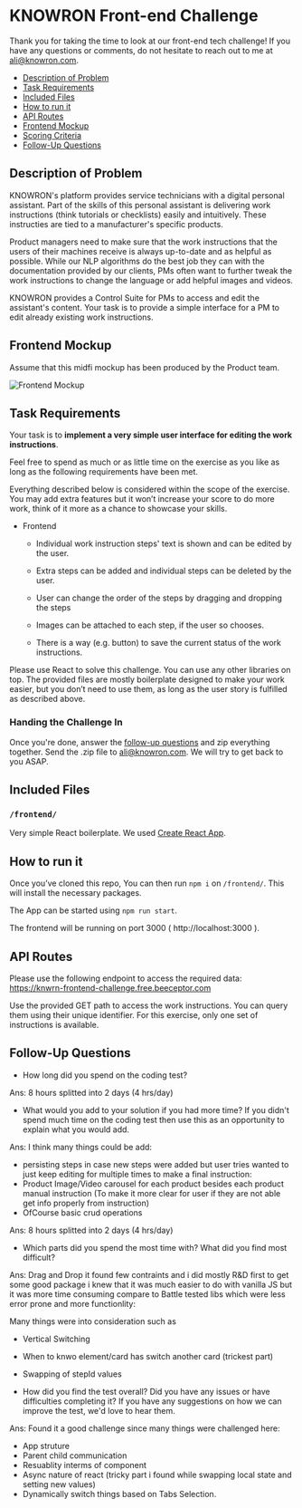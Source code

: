 # KNOWRON Front-end Challenge

Thank you for taking the time to look at our front-end tech challenge! If you have any questions or comments, do not hesitate to reach out to me at ali@knowron.com.

* [Description of Problem](#description-of-problem)
* [Task Requirements](#task-requirements)
* [Included Files](#included-files)
* [How to run it](#how-to-run-it)
* [API Routes](#api-routes)
* [Frontend Mockup](#frontend-mockup)
* [Scoring Criteria](#scoring-criteria)
* [Follow-Up Questions](#follow-up-questions)


## Description of Problem

KNOWRON's platform provides service technicians with a digital personal assistant. Part of the skills of this personal assistant is delivering work instructions (think tutorials or checklists) easily and intuitively. These instructies are tied to a manufacturer's specific products.

Product managers need to make sure that the work instructions that the users of their machines receive is always up-to-date and as helpful as possible. While our NLP algorithms do the best job they can with the documentation provided by our clients, PMs often want to further tweak the work instructions to change the language or add helpful images and videos.

KNOWRON provides a Control Suite for PMs to access and edit the assistant's content. Your task is to provide a simple interface for a PM to edit already existing work instructions.

## Frontend Mockup

Assume that this midfi mockup has been produced by the Product team. 

![Frontend Mockup](https://i.ibb.co/sgm7mDv/index.png)

## Task Requirements

Your task is to **implement a very simple user interface for editing the work instructions**.

Feel free to spend as much or as little time on the exercise as you like as long as the following requirements have been met.

Everything described below is considered within the scope of the exercise. You may add extra features but it won’t increase your score to do more work, think of it more as a chance to showcase your skills.

- Frontend

  - Individual work instruction steps' text is shown and can be edited by the user.

  - Extra steps can be added and individual steps can be deleted by the user.

  - User can change the order of the steps by dragging and dropping the steps
  
  - Images can be attached to each step, if the user so chooses.

  - There is a way (e.g. button) to save the current status of the work instructions.


Please use React to solve this challenge. You can use any other libraries on top. The provided files are mostly boilerplate designed to make your work easier, but you don’t need to use them, as long as the user story is fulfilled as described above. 

### Handing the Challenge In

Once you're done, answer the [follow-up questions](#follow-up-questions) and zip everything together. Send the .zip file to ali@knowron.com. We will try to get back to you ASAP.

## Included Files

### `/frontend/`

Very simple React boilerplate. We used [Create React App](https://github.com/facebook/create-react-app).


## How to run it


Once you’ve cloned this repo, You can then run `npm i` on `/frontend/`. This will install the necessary packages.

The App can be started using `npm run start`. 

The frontend will be running on port 3000 ( http://localhost:3000 ).

## API Routes

Please use the following endpoint to access the required data: https://knwrn-frontend-challenge.free.beeceptor.com

Use the provided GET path to access the work instructions. You can query them using their unique identifier. For this exercise, only one set of instructions is available.


## Follow-Up Questions

- How long did you spend on the coding test? 

Ans: 8 hours splitted into 2 days (4 hrs/day)

- What would you add to your solution if you had more time? If you didn't spend much time on the coding test then use this as an opportunity to explain what you would add.

 Ans: I think many things could be add:
  - persisting steps in case new steps were added but user tries wanted to just keep editing 
    for multiple times to make a final instruction:
  - Product Image/Video carousel for each product besides each product manual instruction (To   make it more clear for user if they are not able get info properly from instruction)
  - OfCourse basic crud operations 

Ans: 8 hours splitted into 2 days (4 hrs/day)

- Which parts did you spend the most time with? What did you find most difficult?

Ans: Drag and Drop it found few contraints and i did mostly R&D first to get some good package
i knew that it was much easier to do with vanilla JS but it was more time consuming compare to
Battle tested libs which were less error prone and more functionlity:

 Many things were into consideration such as
 - Vertical Switching
 - When to knwo element/card has switch another card (trickest part)
 - Swapping of stepId values

- How did you find the test overall? Did you have any issues or have difficulties completing it? If you have any suggestions on how we can improve the test, we'd love to hear them.

Ans: Found it a good challenge since many things were challenged here:
 - App struture
 - Parent child communication
 - Resuablity interms of component
 - Async nature of react (tricky part i found while swapping local state and setting new values)
 - Dynamically switch things based on Tabs Selection.
